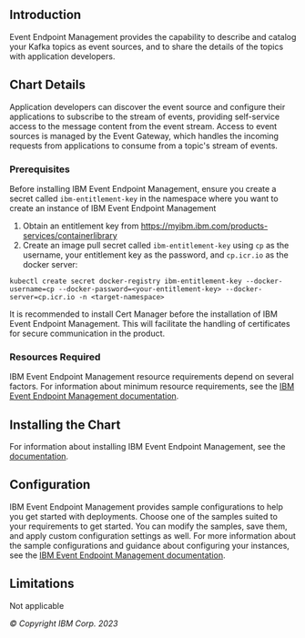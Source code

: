 ## Introduction
Event Endpoint Management provides the capability to describe and catalog your Kafka topics as event sources, and to share the details of the topics with application developers.

## Chart Details
Application developers can discover the event source and configure their applications to subscribe to the stream of events, providing self-service access to the message content from the event stream.
Access to event sources is managed by the Event Gateway, which handles the incoming requests from applications to consume from a topic's stream of events.

### Prerequisites
Before installing IBM Event Endpoint Management, ensure you create a secret called `ibm-entitlement-key` in the namespace where you want to create an instance of IBM Event Endpoint Management
1. Obtain an entitlement key from https://myibm.ibm.com/products-services/containerlibrary
2. Create an image pull secret called `ibm-entitlement-key` using `cp` as the username, your entitlement key as the password, and `cp.icr.io` as the docker server:

`kubectl create secret docker-registry ibm-entitlement-key --docker-username=cp --docker-password=<your-entitlement-key> --docker-server=cp.icr.io -n <target-namespace>`

It is recommended to install Cert Manager before the installation of IBM Event Endpoint Management. This will facilitate the handling of certificates for secure communication in the product.

### Resources Required
IBM Event Endpoint Management resource requirements depend on several factors. For information about minimum resource requirements, see the [IBM Event Endpoint Management documentation](https://ibm.biz/eem-documentation).

## Installing the Chart
For information about installing IBM Event Endpoint Management, see the [documentation](https://ibm.biz/eem-documentation).

## Configuration
IBM Event Endpoint Management provides sample configurations to help you get started with deployments. Choose one of the samples suited to your requirements to get started. You can modify the samples, save them, and apply custom configuration settings as well. For more information about the sample configurations and guidance about configuring your instances, see the [IBM Event Endpoint Management documentation](https://ibm.biz/eem-documentation).

## Limitations
Not applicable

*© Copyright IBM Corp. 2023*